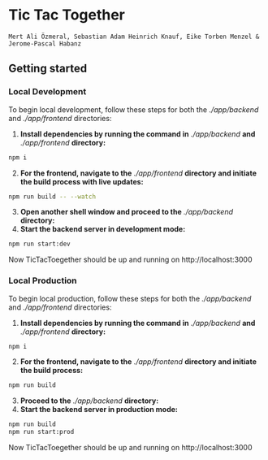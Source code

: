# Tic Tac Together

`Mert Ali Özmeral, Sebastian Adam Heinrich Knauf, Eike Torben Menzel & Jerome-Pascal Habanz`

## Getting started

### Local Development
To begin local development, follow these steps for both the _./app/backend_ and _./app/frontend_ directories:

1. **Install dependencies by running the command in** _./app/backend_ **and** _./app/frontend_ **directory:**
```bash
npm i
```

2. **For the frontend, navigate to the** _./app/frontend_ **directory and initiate the build process with live updates:**
```bash
npm run build -- --watch
```

3. **Open another shell window and proceed to the** _./app/backend_ **directory:**
4. **Start the backend server in development mode:**
```bash
npm run start:dev
```
Now TicTacToegether should be up and running on http://localhost:3000

### Local Production

To begin local production, follow these steps for both the _./app/backend_ and _./app/frontend_ directories:

1. **Install dependencies by running the command in** _./app/backend_ **and** _./app/frontend_ **directory:**
```bash
npm i
```

2. **For the frontend, navigate to the** _./app/frontend_ **directory and initiate the build process:**
```bash
npm run build
```

3. **Proceed to the** _./app/backend_ **directory:**
4. **Start the backend server in production mode:**
```bash
npm run build
npm run start:prod
```
Now TicTacToegether should be up and running on http://localhost:3000

